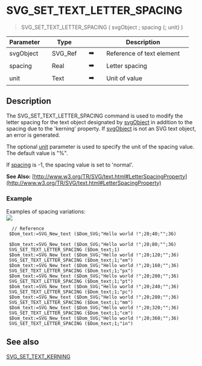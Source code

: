 <!-- SVG_SET_TEXT_LETTER_SPACING ( svgObject ; letterspacing ; unit )
 -> svgObject (Text)
 -> letterspacing (Real)
 -> unit (Text)-->
# SVG_SET_TEXT_LETTER_SPACING

> SVG_SET_TEXT_LETTER_SPACING ( svgObject ; spacing {; unit} )

| Parameter |     | Type |     |     |     | Description |     |
| --- | --- | --- | --- | --- | --- | --- | --- |
| svgObject |     | SVG_Ref |     | ➡️ |     | Reference of text element |     |
| spacing |     | Real |     | ➡️ |     | Letter spacing |     |
| unit |     | Text |     | ➡️ |     | Unit of value |     |

## Description

The SVG_SET_TEXT_LETTER_SPACING command is used to modify the letter spacing for the text object designated by [svgObject](# "Reference of text element") in addition to the spacing due to the 'kerning' property. If [svgObject](# "Reference of text element") is not an SVG text object, an error is generated.

The optional [unit](# "Unit of value") parameter is used to specify the unit of the spacing value. The default value is "%".

If [spacing](# "Letter spacing") is -1, the spacing value is set to 'normal'.

**See Also:** [http://www.w3.org/TR/SVG/text.html#LetterSpacingProperty](http://www.w3.org/TR/SVG/text.html#LetterSpacingProperty)

### Example  

Examples of spacing variations:  
![](https://doc.4d.com/4Dv19/picture/359244/pict359244.en.png)

```4d
  // Reference  
 $Dom_text:=SVG_New_text ($Dom_SVG;"Hello world !";20;40;"";36)  
   
 $Dom_text:=SVG_New_text ($Dom_SVG;"Hello world !";20;80;"";36)  
 SVG_SET_TEXT_LETTER_SPACING ($Dom_text;1)  
 $Dom_text:=SVG_New_text ($Dom_SVG;"Hello world !";20;120;"";36)  
 SVG_SET_TEXT_LETTER_SPACING ($Dom_text;1;"em")  
 $Dom_text:=SVG_New_text ($Dom_SVG;"Hello world !";20;160;"";36)  
 SVG_SET_TEXT_LETTER_SPACING ($Dom_text;1;"px")  
 $Dom_text:=SVG_New_text ($Dom_SVG;"Hello world !";20;200;"";36)  
 SVG_SET_TEXT_LETTER_SPACING ($Dom_text;1;"pt")  
 $Dom_text:=SVG_New_text ($Dom_SVG;"Hello world !";20;240;"";36)  
 SVG_SET_TEXT_LETTER_SPACING ($Dom_text;1;"pc")  
 $Dom_text:=SVG_New_text ($Dom_SVG;"Hello world !";20;280;"";36)  
 SVG_SET_TEXT_LETTER_SPACING ($Dom_text;1;"mm")  
 $Dom_text:=SVG_New_text ($Dom_SVG;"Hello world !";20;320;"";36)  
 SVG_SET_TEXT_LETTER_SPACING ($Dom_text;1;"cm")  
 $Dom_text:=SVG_New_text ($Dom_SVG;"Hello world !";20;360;"";36)  
 SVG_SET_TEXT_LETTER_SPACING ($Dom_text;1;"in")
```

## See also

[SVG_SET_TEXT_KERNING](SVG_SET_TEXT_KERNING.md)
